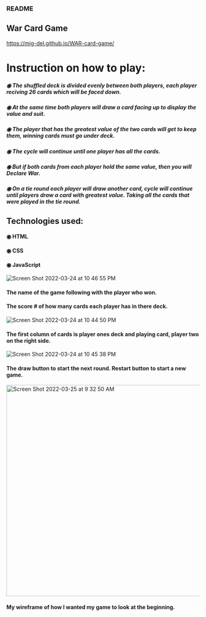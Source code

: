 ### README
## War Card Game

https://mig-del.github.io/WAR-card-game/

# Instruction on how to play:
##### ◉	  The shuffled deck is divided evenly between both players, each player reciving 26 cards which will be faced down.
##### ◉	  At the same time both players will draw a card facing up to display the value and suit.
##### ◉	  The player that has the greatest value of the two cards will get to keep them, winning cards must go under deck.
##### ◉	 The cycle will continue until one player has all the cards.
##### ◉	  But if both cards from each player hold the same value, then you will Declare War.
##### ◉	  On a tie round each player will draw another card, cycle will continue until players draw a card with greatest value. Taking all the cards that were played in the tie round.
     
## Technologies used:
#### ◉ HTML
#### ◉ CSS
#### ◉ JavaScript
  
  ![Screen Shot 2022-03-24 at 10 46 55 PM](https://user-images.githubusercontent.com/93844738/160080726-13f8ccec-211e-415e-a3f3-7bc1002702c6.png)
#### The name of the game following with the player who won.
#### The score # of how many cards each player has in there deck.




![Screen Shot 2022-03-24 at 10 44 50 PM](https://user-images.githubusercontent.com/93844738/160082396-701a9476-70ed-4e2c-9ac8-71d086a29285.png)
#### The first column of cards is player ones deck and playing card, player two on the right side.


![Screen Shot 2022-03-24 at 10 45 38 PM](https://user-images.githubusercontent.com/93844738/160082865-9a2c51bf-ccfc-4c07-ace8-f9f7c4a76fc1.png)
#### The draw button to start the next round. Restart button to start a new game.


<img width="551" alt="Screen Shot 2022-03-25 at 9 32 50 AM" src="https://user-images.githubusercontent.com/93844738/160162425-286e0592-051b-4d62-b3f6-cb17f2c10847.png">

 #### My wireframe of how I wanted my game to look at the beginning. 